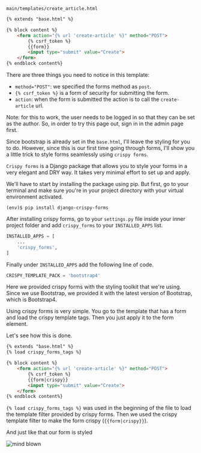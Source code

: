 `main/templates/create_article.html`

```html
{% extends "base.html" %}

{% block content %}
    <form action="{% url 'create-article' %}" method="POST">
	    {% csrf_token %}
	    {{form}}
	    <input type="submit" value="Create">
	</form>
{% endblock content%}
```

There are three things you need to notice in this template:
 * `method="POST"`: we specified the forms method as `post`.
 * `{% csrf_token %}` is a form of security for submitting the form.
 * `action`: when the form is submitted the action is to call the `create-article` url.

Note: for this to work, the user needs to be logged in so that they can be set as the author. So, in order to try this page out, sign in in the admin page first.

Since bootstrap is already set in the `base.html`, I'll leave the styling for you to do. However, since this is our first time going through forms, I'll show you a little trick to style forms seamlessly using `crispy forms`.

`Crispy forms` is a Django package that allows you to style your forms in a very elegant and DRY way. It takes very minimal effort to set up and apply.

We'll have to start by installing the package using pip. But first, go to your terminal and make sure you're in your project directory with your virtual environment activated.
```
(env)$ pip install django-crispy-forms
```

After installing crispy forms, go to your `settings.py` file inside your inner project folder and add `crispy_forms` to your `INSTALLED_APPS` list.
```python
INSTALLED_APPS = [
    ...
    'crispy_forms',
]
```
Finally under `INSTALLED_APPS` add the following line of code.
```python
CRISPY_TEMPLATE_PACK = 'bootstrap4'
```
Here we provided crispy forms with the styling toolkit that we're using. Since we use Bootstrap, we provided it with the latest version of Bootstrap, which is Bootstrap4.

Using crispy forms is very simple. You go to the template that has a form and load the crispy template tags. Then you just apply it to the form element.

Let's see how this is done.
```html
{% extends "base.html" %}
{% load crispy_forms_tags %}

{% block content %}
    <form action="{% url 'create-article' %}" method="POST">
        {% csrf_token %}
        {{form|crispy}}
        <input type="submit" value="Create">
    </form>
{% endblock content%}
```
`{% load crispy_forms_tags %}` was used in the beginning of the file to load the template filter provided by crispy forms. Then we used the crispy template filter to make the form crispy (`{{form|crispy}}`).

And just like that our form is styled

![mind blown](https://media.giphy.com/media/xT0xeJpnrWC4XWblEk/giphy.gif)
